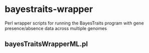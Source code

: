 # bayestraits-wrapper
Perl wrapper scripts for running the BayesTraits program with gene presence/absence data across multiple genomes
## bayesTraitsWrapperML.pl
